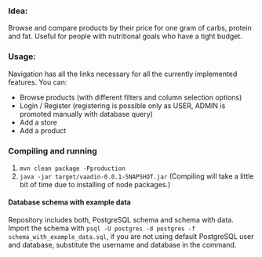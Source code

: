 ### Idea:
  Browse and compare products by their price for one gram of carbs, protein and fat. Useful for people with nutritional goals who have a tight budget.

### Usage:
  Navigation has all the links necessary for all the currently implemented features. You can:
  - Browse products (with different filters and column selection options)
  - Login / Register (registering is possible only as USER, ADMIN is promoted manually with database query)
  - Add a store
  - Add a product

### Compiling and running
  1. `mvn clean package -Pproduction`
  2. `java -jar target/vaadin-0.0.1-SNAPSHOT.jar`
  (Compiling will take a little bit of time due to installing of node packages.)
#### Database schema with example data
  Repository includes both, PostgreSQL schema and schema with data. Import the schema with `psql -U postgres -d postgres -f schema_with_example_data.sql`, if you are not using default PostgreSQL user and database, substitute the username and database in the command.
